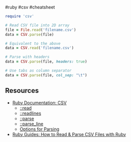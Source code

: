 #ruby #csv #cheatsheet 

```ruby
require 'csv'

# Read CSV file into 2D array
file = File.read('filename.csv')
data = CSV.parse(file)

# Equivalent to the above
data = CSV.read('filename.csv')

# Parse with headers
data = CSV.parse(file, headers: true)

# Use tabs as column separator
data = CSV.parse(file, col_sep: "\t")
```

## Resources
- [Ruby Documentation: CSV](https://ruby-doc.org/stdlib-3.0.0/libdoc/csv/rdoc/CSV.html)
	- [::read](https://ruby-doc.org/stdlib-3.0.0/libdoc/csv/rdoc/CSV.html#method-c-read)
	- [::readlines](https://ruby-doc.org/stdlib-3.0.0/libdoc/csv/rdoc/CSV.html#method-c-readlines)
	- [::parse](https://ruby-doc.org/stdlib-3.0.0/libdoc/csv/rdoc/CSV.html#method-c-parse)
	- [::parse_line](https://ruby-doc.org/stdlib-3.0.0/libdoc/csv/rdoc/CSV.html#method-c-parse_line)
	- [Options for Parsing](https://ruby-doc.org/stdlib-3.0.0/libdoc/csv/rdoc/CSV.html#class-CSV-label-Options+for+Parsing)
- [Ruby Guides: How to Read & Parse CSV Files with Ruby](https://www.rubyguides.com/2018/10/parse-csv-ruby/)